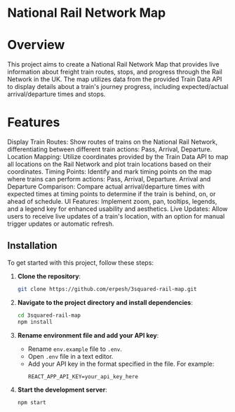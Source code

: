 # National Rail Network Map
#  Overview
This project aims to create a National Rail Network Map that provides live information about freight train routes, stops, and progress through the Rail Network in the UK. The map utilizes data from the provided Train Data API to display details about a train's journey progress, including expected/actual arrival/departure times and stops.

#  Features
Display Train Routes: Show routes of trains on the National Rail Network, differentiating between different train actions: Pass, Arrival, Departure.
Location Mapping: Utilize coordinates provided by the Train Data API to map all locations on the Rail Network and plot train locations based on their coordinates.
Timing Points: Identify and mark timing points on the map where trains can perform actions: Pass, Arrival, Departure.
Arrival and Departure Comparison: Compare actual arrival/departure times with expected times at timing points to determine if the train is behind, on, or ahead of schedule.
UI Features: Implement zoom, pan, tooltips, legends, and a legend key for enhanced usability and aesthetics.
Live Updates: Allow users to receive live updates of a train's location, with an option for manual trigger updates or automatic refresh.

## Installation

To get started with this project, follow these steps:

1. **Clone the repository**:
   ```bash
   git clone https://github.com/erpesh/3squared-rail-map.git

2. **Navigate to the project directory and install dependencies**:
   ```bash
   cd 3squared-rail-map
   npm install

3. **Rename environment file and add your API key**:
    - Rename `env.example` file to `.env`.
    - Open `.env` file in a text editor.
    - Add your API key in the format specified in the file. For example:
      ```
      REACT_APP_API_KEY=your_api_key_here
      ```

4. **Start the development server**:
   ```bash
   npm start